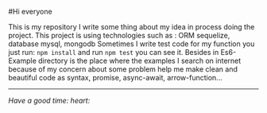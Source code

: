 #Hi everyone

This is my repository I write some thing about my idea in process doing the project.
This project is using technologies such as : ORM sequelize, database mysql, mongodb
Sometimes I write test code for my function you just run: `npm install` and run `npm test` you can see it.
Besides in Es6-Example directory is the place where the examples I search on internet because of my concern about some
problem help me make clean and beautiful code as syntax, promise, async-await, arrow-function...

---
*Have a good time: heart:*
